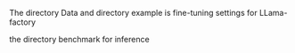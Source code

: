 The directory Data and directory example is fine-tuning settings for LLama-factory  

the directory benchmark for inference
